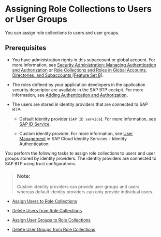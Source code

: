 <!-- loio31532c77bd61421e9d40d100fd75ef52 -->

# Assigning Role Collections to Users or User Groups

You can assign role collections to users and user groups.



<a name="loio31532c77bd61421e9d40d100fd75ef52__section_vw4_bw4_qlb"/>

## Prerequisites

-   You have administration rights in this subaccount or global account. For more information, see [Security Administration: Managing Authentication and Authorization](security-administration-managing-authentication-and-authorization-1ff47b2.md) or [Role Collections and Roles in Global Accounts, Directories, and Subaccounts \[Feature Set B\]](../10_concepts/role-collections-and-roles-in-global-accounts-directories-and-subaccounts-feature-set-b-0039cf0.md).

-   The roles defined by your application developers in the application security descriptor are available in the SAP BTP cockpit. For more information, see [Adding Authentication and Authorization](../30_development/adding-authentication-and-authorization-419ae2e.md).

-   The users are stored in identity providers that are connected to SAP BTP.

    -   Default identity provider \(`SAP ID service`\). For more information, see [SAP ID Service](sap-id-service-d6a8db7.md).

    -   Custom identity provider. For more information, see [User Management](https://help.sap.com/viewer/6d6d63354d1242d185ab4830fc04feb1/Cloud/en-US/228428f9f476449cafd841a68d75b234.html) in SAP Cloud Identity Services - Identity Authentication.





You perform the following tasks to assign role collections to users and user groups stored by identity providers. The identity providers are connected to SAP BTP using trust configurations.

> ### Note:  
> Custom identity providers can provide user groups and users whereas default identity providers can only provide individual users.

-   [Assign Users to Role Collections](assign-users-to-role-collections-c576676.md)

-   [Delete Users from Role Collections](delete-users-from-role-collections-4f8a242.md)

-   [Assign User Groups to Role Collections](assign-user-groups-to-role-collections-9562d9d.md)

-   [Delete User Groups from Role Collections](delete-user-groups-from-role-collections-bcc818a.md)


